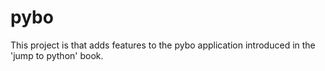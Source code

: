# pybo
This project is that adds features to the pybo application introduced in the 'jump to python' book.
